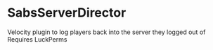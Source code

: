 # SabsServerDirector
Velocity plugin to log players back into the server they logged out of  
Requires LuckPerms
